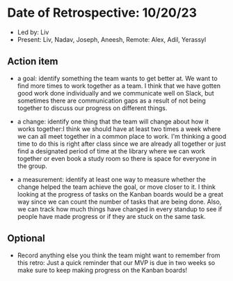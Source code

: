 # Date of Retrospective: 10/20/23

* Led by: Liv
* Present: Liv, Nadav, Joseph, Aneesh, Remote: Alex, Adil, Yerassyl 

## Action item

* a goal: identify something the team wants to get better at. We want to find more times to work together as a team. I think that we have gotten good work done individually and we communicate well on Slack, but sometimes there are communication gaps as a result of not being together to discuss our progress on different things. 
* a change: identify one thing that the team will change about how it works together:I think we should have at least two times a week where we can all meet together in a common place to work. I'm thinking a good time to do this is right after class since we are already all together or just find a designated period of time at the library where we can work together or even book a study room so there is space for everyone in the group.

* a measurement: identify at least one way to measure whether the change helped the team achieve the goal, or move closer to it. I think looking at the progress of tasks on the Kanban boards would be a great way since we can count the number of tasks that are being done. Also, we can track how much things have changed in every standup to see if people have made progress or if they are stuck on the same task. 

## Optional

* Record anything else you think the team might want to remember from this retro: Just a quick reminder that our MVP is due in two weeks so make sure to keep making progress on the Kanban boards!
